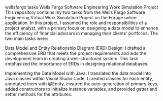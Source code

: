 wellsfargo tasks Wells Fargo Software Engineering Work Simulation Project This repository contains my two tasks from the Wells Fargo Software Engineering Virtual Work Simulation Project on the Forage online application. In this project, I assumed the role and responsibilities of a project analyst, with a primary focus on designing a data model to enhance the efficiency of financial advisors in managing their clients' portfolios. The two main tasks were:

Data Model and Entity Relationship Diagram (ERD) Design: I drafted a comprehensive ERD that meets the project requirements and aids the development team in creating a well-structured system. This task emphasized the importance of ERDs in designing relational databases.

Implementing the Data Model with Java: I translated the data model into Java classes within Visual Studio Code. I created classes for each entity, annotated them with @Entity, ensured the auto-generation of primary keys, added constructors to initialize instance variables, and provided getter and setter methods for the attributes.
